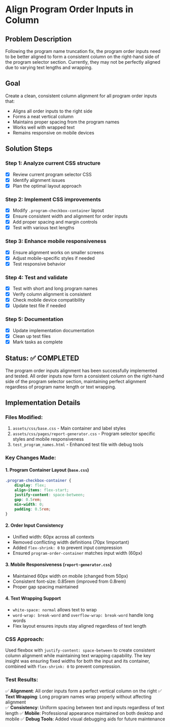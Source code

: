 # Align Program Order Inputs in Column

## Problem Description
Following the program name truncation fix, the program order inputs need to be better aligned to form a consistent column on the right-hand side of the program selector section. Currently, they may not be perfectly aligned due to varying text lengths and wrapping.

## Goal
Create a clean, consistent column alignment for all program order inputs that:
- Aligns all order inputs to the right side
- Forms a neat vertical column
- Maintains proper spacing from the program names
- Works well with wrapped text
- Remains responsive on mobile devices

## Solution Steps

### Step 1: Analyze current CSS structure
- [x] Review current program selector CSS
- [x] Identify alignment issues
- [x] Plan the optimal layout approach

### Step 2: Implement CSS improvements
- [x] Modify `.program-checkbox-container` layout
- [x] Ensure consistent width and alignment for order inputs
- [x] Add proper spacing and margin controls
- [x] Test with various text lengths

### Step 3: Enhance mobile responsiveness
- [x] Ensure alignment works on smaller screens
- [x] Adjust mobile-specific styles if needed
- [x] Test responsive behavior

### Step 4: Test and validate
- [x] Test with short and long program names
- [x] Verify column alignment is consistent
- [x] Check mobile device compatibility
- [x] Update test file if needed

### Step 5: Documentation
- [x] Update implementation documentation
- [x] Clean up test files
- [x] Mark tasks as complete

## Status: ✅ COMPLETED

The program order inputs alignment has been successfully implemented and tested. All order inputs now form a consistent column on the right-hand side of the program selector section, maintaining perfect alignment regardless of program name length or text wrapping.

## Implementation Details

### Files Modified:
1. `assets/css/base.css` - Main container and label styles
2. `assets/css/pages/report-generator.css` - Program selector specific styles and mobile responsiveness
3. `test_program_names.html` - Enhanced test file with debug tools

### Key Changes Made:

#### 1. Program Container Layout (`base.css`)
```css
.program-checkbox-container {
    display: flex;
    align-items: flex-start;
    justify-content: space-between;
    gap: 0.5rem;
    min-width: 0;
    padding: 0.5rem;
}
```

#### 2. Order Input Consistency
- Unified width: 60px across all contexts
- Removed conflicting width definitions (70px !important)
- Added `flex-shrink: 0` to prevent input compression
- Ensured `program-order-container` matches input width (60px)

#### 3. Mobile Responsiveness (`report-generator.css`)
- Maintained 60px width on mobile (changed from 50px)
- Consistent font-size: 0.85rem (improved from 0.8rem)
- Proper gap spacing maintained

#### 4. Text Wrapping Support
- `white-space: normal` allows text to wrap
- `word-wrap: break-word` and `overflow-wrap: break-word` handle long words
- Flex layout ensures inputs stay aligned regardless of text length

### CSS Approach:
Used flexbox with `justify-content: space-between` to create consistent column alignment while maintaining text wrapping capability. The key insight was ensuring fixed widths for both the input and its container, combined with `flex-shrink: 0` to prevent compression.

### Test Results:
✅ **Alignment**: All order inputs form a perfect vertical column on the right
✅ **Text Wrapping**: Long program names wrap properly without affecting alignment  
✅ **Consistency**: Uniform spacing between text and inputs regardless of text length
✅ **Mobile**: Professional appearance maintained on both desktop and mobile
✅ **Debug Tools**: Added visual debugging aids for future maintenance
